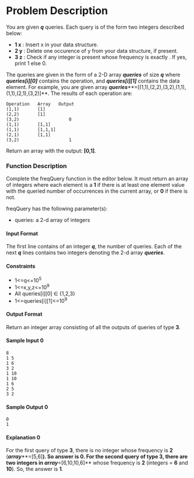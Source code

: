 # Problem Description
You are given ***q*** queries. Each query is of the form two integers described below:
- **1 x** : Insert x in your data structure.
- **2 y** : Delete one occurence of y from your data structure, if present.
- **3 z** : Check if any integer is present whose frequency is exactly . If yes, print 1 else 0.

The queries are given in the form of a 2-D array ***queries*** of size ***q*** where ***queries[i][0]*** contains the operation, and ***queries[i][1]*** contains the data element. For example, you are given array ***queries*****=[(1,1),(2,2),(3,2),(1,1),(1,1),(2,1),(3,2)]**. The results of each operation are:
```
Operation   Array   Output
(1,1)       [1]
(2,2)       [1]
(3,2)                   0
(1,1)       [1,1]
(1,1)       [1,1,1]
(2,1)       [1,1]
(3,2)                   1
```
Return an array with the output: **[0,1]**.

### Function Description

Complete the freqQuery function in the editor below. It must return an array of integers where each element is a **1** if there is at least one element value with the queried number of occurrences in the current array, or **0** if there is not.

freqQuery has the following parameter(s):

+ queries: a 2-d array of integers

#### Input Format

The first line contains of an integer ***q***, the number of queries.
Each of the next ***q*** lines contains two integers denoting the 2-d array ***queries***.

#### Constraints
+ 1<=q<=10<sup>5</sup>
+ 1<=x,y,z<=10<sup>9</sup>
+ All queries[i][0] &#8712; {1,2,3}
+ 1<=queries[i][1]<=10<sup>9</sup>

#### Output Format

Return an integer array consisting of all the outputs of queries of type **3**.

#### Sample Input 0
```
8
1 5
1 6
3 2
1 10
1 10
1 6
2 5
3 2
```
#### Sample Output 0
```
0
1
```
#### Explanation 0

For the first query of type **3**, there is no integer whose frequency is **2** (***array*****=[5,6]**). So answer is **0**.
For the second query of type **3**, there are two integers in ***array*****=[6,10,10,6]** whose frequency is **2** (integers = **6** and **10**). So, the answer is **1**.